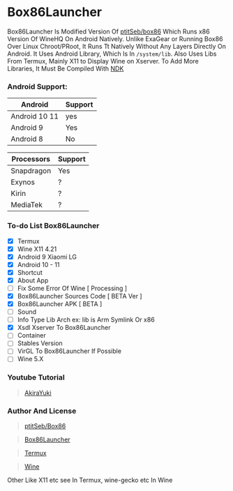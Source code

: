 # Box86Launcher
Box86Launcher Is Modified Version Of [ptitSeb/box86](https://github.com/ptitSeb/box86) Which Runs x86 Version Of WineHQ On Android Natively. Unlike ExaGear or Running Box86 Over Linux Chroot/PRoot, It Runs Tt Natively Without Any Layers Directly On Android. It Uses  Android Library, Which Is In `/system/lib`. Also Uses Libs From Termux, Mainly X11 to Display Wine on Xserver. To Add More Libraries, It Must Be Compiled With [NDK](https://developer.android.com/ndk/downloads)

### Android Support:

| Android  | Support |
| ------------- | ------------- |
| Android 10 11 | yes  |
| Android 9 | Yes  |
| Android 8 | No   |

| Processors | Support |
| -------------- | --------- |
| Snapdragon | Yes |
| Exynos | ? |
| Kirin | ? |
| MediaTek | ? |
### To-do List Box86Launcher
- [x] Termux
- [x] Wine X11 4.21
- [x] Android 9 Xiaomi LG
- [x] Android 10 - 11
- [x] Shortcut
- [x] About App
- [ ] Fix Some Error Of Wine [ Processing ]
- [x] Box86Launcher Sources Code [ BETA Ver ]
- [x] Box86Launcher APK [ BETA ]
- [ ] Sound
- [ ] Info Type Lib Arch ex: lib is Arm Symlink Or x86
- [x] Xsdl Xserver To Box86Launcher
- [ ] Container
- [ ] Stables Version
- [ ] VirGL To Box86Launcher If Possible
- [ ] Wine 5.X

### Youtube Tutorial
>[AkiraYuki](https://youtube.com/channel/UCS6lNcr6OwtB4RLNg38a06Q)

### Author And License
>[ptitSeb/Box86](https://github.com/ptitSeb/box86)

>[Box86Launcher](https://github.com/AllPlatform/Box86Launcher/blob/main/LICENSE)

>[Termux](https://github.com/termux/termux-app/blob/master/LICENSE.md)

>[Wine](https://wiki.winehq.org/Licensing)

Other Like X11 etc see In Termux, wine-gecko etc In Wine



